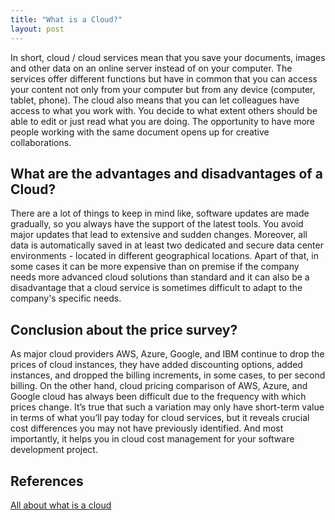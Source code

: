 ```yaml
---
title: "What is a Cloud?"
layout: post
---
```


In short, cloud / cloud services mean that you save your documents, images and other data on an online server instead of on your computer.
The services offer different functions but have in common that you can access your content not only from your computer but from any device (computer, tablet, phone). The cloud also means that you can let colleagues have access to what you work with. You decide to what extent others should be able to edit or just read what you are doing. The opportunity to have more people working with the same document opens up for creative collaborations.


## What are the advantages and disadvantages of a Cloud?

There are a lot of things to keep in mind like, software updates are made gradually, so you always have the support of the latest tools. You avoid major updates that lead to extensive and sudden changes. Moreover,
all data is automatically saved in at least two dedicated and secure data center environments - located in different geographical locations.
Apart of that, in some cases it can be more expensive than on premise if the company needs more advanced cloud solutions than standard and it can also be a disadvantage that a cloud service is sometimes difficult to adapt to the company's specific needs. 


## Conclusion about the price survey?

As major cloud providers AWS, Azure, Google, and IBM continue to drop the prices of cloud instances, they have added discounting options, added instances, and dropped the billing increments, in some cases, to per second billing. On the other hand, cloud pricing comparison of AWS, Azure, and Google cloud has always been difficult due to the frequency with which prices change.
It’s true that such a variation may only have short-term value in terms of what you’ll pay today for cloud services, but it reveals crucial cost differences you may not have previously identified. And most importantly, it helps you in cloud cost management for your software development project.


## References

[All about what is a cloud](https://www.vox.com/2015/4/30/11562024/too-embarrassed-to-ask-what-is-the-cloud-and-how-does-it-work)

